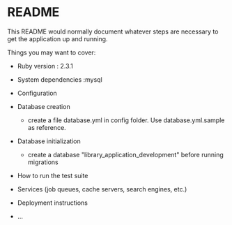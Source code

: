# README

This README would normally document whatever steps are necessary to get the
application up and running.

Things you may want to cover:

* Ruby version : 2.3.1

* System dependencies :mysql

* Configuration

* Database creation
    - create a file database.yml in config folder. Use database.yml.sample as reference. 

* Database initialization
    - create a database "library_application_development" before running migrations

* How to run the test suite

* Services (job queues, cache servers, search engines, etc.)

* Deployment instructions

* ...
